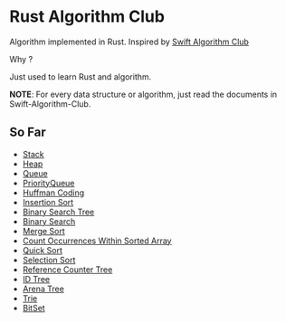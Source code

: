 # Rust Algorithm Club

Algorithm implemented in Rust. Inspired by [Swift Algorithm Club](https://github.com/raywenderlich/swift-algorithm-club)

Why ? 

Just used to learn Rust and algorithm.

**NOTE**: For every data structure or algorithm, just read the documents in Swift-Algorithm-Club.

## So Far

- [Stack](https://github.com/raywenderlich/swift-algorithm-club/blob/master/Stack/README.markdown)
- [Heap](https://github.com/raywenderlich/swift-algorithm-club/blob/master/Heap/README.markdown)
- [Queue](https://github.com/raywenderlich/swift-algorithm-club/blob/master/Queue/README.markdown)
- [PriorityQueue](https://github.com/raywenderlich/swift-algorithm-club/blob/master/Priority%20Queue/README.markdown)
- [Huffman Coding](https://github.com/raywenderlich/swift-algorithm-club/blob/master/Huffman%20Coding/README.markdown)
- [Insertion Sort](https://github.com/raywenderlich/swift-algorithm-club/blob/master/Insertion%20Sort/README.markdown)
- [Binary Search Tree](https://github.com/raywenderlich/swift-algorithm-club/blob/master/Binary%20Search%20Tree/README.markdown)
- [Binary Search](https://github.com/raywenderlich/swift-algorithm-club/tree/master/Binary%20Search)
- [Merge Sort](https://github.com/raywenderlich/swift-algorithm-club/blob/master/Merge%20Sort/README.markdown)
- [Count Occurrences Within Sorted Array](https://github.com/raywenderlich/swift-algorithm-club/tree/master/Count%20Occurrences)
- [Quick Sort](https://github.com/raywenderlich/swift-algorithm-club/tree/master/Quicksort)
- [Selection Sort](https://github.com/raywenderlich/swift-algorithm-club/tree/master/Selection%20Sort)
- [Reference Counter Tree](https://github.com/SimonSapin/rust-forest)
- [ID Tree](https://github.com/SimonSapin/rust-forest)
- [Arena Tree](https://github.com/SimonSapin/rust-forest)
- [Trie](https://github.com/raywenderlich/swift-algorithm-club/blob/master/Trie/ReadMe.md)
- [BitSet](https://github.com/raywenderlich/swift-algorithm-club/blob/master/Bit%20Set/README.markdown)
